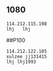 
## 1080
```
114.212.115.198
lhj   lhj
```
##P100
```
114.212.122.185
xulzee jj131415
lhj lhj1993
```
